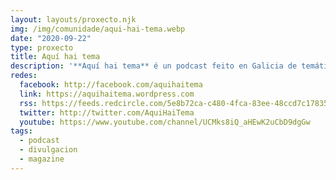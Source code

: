 ```yaml
---
layout: layouts/proxecto.njk
img: /img/comunidade/aqui-hai-tema.webp
date: "2020-09-22"
type: proxecto
title: Aquí hai tema
description: '**Aquí hai tema** é un podcast feito en Galicia de temática variada pero cun eixo común, pasalo ben e aprender.'
redes:
  facebook: http://facebook.com/aquihaitema
  link: https://aquihaitema.wordpress.com
  rss: https://feeds.redcircle.com/5e8b72ca-c480-4fca-83ee-48ccd7c17835
  twitter: http://twitter.com/AquiHaiTema
  youtube: https://www.youtube.com/channel/UCMks8iQ_aHEwK2uCbD9dgGw
tags:
  - podcast
  - divulgacion
  - magazine
---
```

